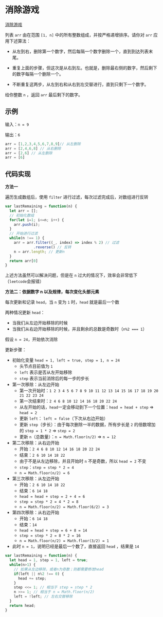 # 消除游戏

[消除游戏](https://leetcode.cn/problems/elimination-game/)

列表 `arr` 由在范围 `[1, n]` 中的所有整数组成，并按严格递增排序。请你对 `arr` 应用下述算法：

- 从左到右，删除第一个数字，然后每隔一个数字删除一个，直到到达列表末尾。

- 重复上面的步骤，但这次是从右到左。也就是，删除最右侧的数字，然后剩下的数字每隔一个删除一个。
- 不断重复这两步，从左到右和从右到左交替进行，直到只剩下一个数字。

给你整数 `n` ，返回 `arr` 最后剩下的数字。



## 示例

输入：`n = 9`

输出：`6`

```js
arr = [1,2,3,4,5,6,7,8,9]// 从左删除
arr = [2,4,6,8] // 从右删除
arr = [2,6] // 从左删除
arr = [6] 
```



## 代码实现

**方法一**

遍历生成数组后，使用 `filter` 进行过滤，每次过滤完成后，对数组进行反转

```js
var lastRemaining = function(n) {
  let arr = [];
  // 初始化数组
  for(let i=1; i<=n; i++) {
    arr.push(i);
  }
  // 开始进行过滤
  while(n !== 1) {
    arr = arr.filter((_, index) => index % 2) // 过滤
             .reverse() // 反转
    n = arr.length; // 更新n
  }
  return arr[0]
}
```

上述方法虽然可以解决问题，但是在 `n` 过大的情况下，效率会非常低下（`leetcode`会报错）



**方法二：依据数字 n 以及规律，每次变化头部元素**

每次更新和记录 `head`，当 `n` 变为 `1` 时，`head` 就是最后一个数

两种情况更新 `head`：

- 当我们从左边开始移除的时候
- 当我们从右边开始移除的时候，并且剩余的总数是奇数时（`n%2 === 1`）



假设 `n = 24`，开始依次消除

更新步骤：

- 初始化变量 `head = 1, left = true, step = 1, n = 24`
  - 头节点目前值为 `1`
  - `left` 表示是否从左开始移除
  - `step` 表示当前消除后的每一步的步长
- 第一次移除：从左边开始
  - 第一次开始时：`1 2 3 4 5 6 7 8 9 10 11 12 13 14 15 16 17 18 19 20 21 22 23 24`
  - 第一次结束时：`2 4 6 8 10 12 14 16 18 20 22 24`
  - 从左开始的话，`head`一定会移动到下一个位置：`head = head + step` => `head = 2`
  - 更新 `left`： `left = false`（下次从右边开始）
  - 更新 `step`（步长）：由于每次删除一半的数据，所有步长是 `2` 的倍数增加的 `step = 1 * 2` => `step = 2`
  - 更新 `n`（总数量）：`n = Math.floor(n/2)` => `n = 12`
- 第二次移除：从右边开始
  - 开始：`2 4 6 8 10 12 14 16 18 20 22 24`
  - 结束：`2 6 10 14 18 22`
  - 由于不是从左边移除，并且开始时 `n` 不是奇数，所以 `head = 2` 不变
  - `step`：`step = step * 2 = 4`
  - `n = Math.floor(n/2) = 6 `
- 第三次移除：从左边开始
  - 开始：`2 6 10 14 18 22`
  - 结束：`6 14 18`
  - `head = head + step = 2 + 4 = 6`
  - `step = step * 2 = 4 * 2 = 8`
  - `n = Math.floor(n/2) = Math.floor(6/2) = 3`
- 第四次移除：从右边开始
  - 开始：`6 14 18`
  - 结束：`14`
  - `head = head + step = 6 + 8 = 14`
  - `step = step * 2 = 8 * 2 = 16`
  - `n = Math.floor(n/2) = Math.floor(3/2) = 1`
- 此时 `n = 1`，说明已经是最后一个数了，直接返回 `head` ，结果是 `14`

```js
var lastRemaining = function(n) {
  let head = 1, step = 1, left = true;
  while(n>1) {
    // 如果从左边移除，或者n为奇数；则都需要修改head
    if(left || n%2 !== 0) {
      head += step;
    }
    step <<= 1; // 相当于 step = step * 2
    n >>= 1; // 相当于 n = Math.floor(n/2)
    left = !left; // 左右交替移除
  }
  return head;
}
```















